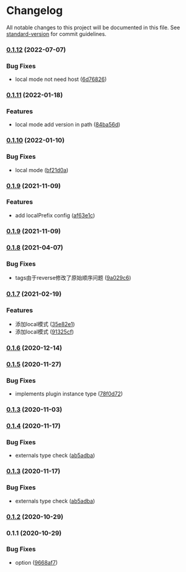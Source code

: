 # Changelog

All notable changes to this project will be documented in this file. See [standard-version](https://github.com/conventional-changelog/standard-version) for commit guidelines.

### [0.1.12](https://github.com/superwf/html-webpack-inject-externals-plugin/compare/v0.1.11...v0.1.12) (2022-07-07)


### Bug Fixes

* local mode not need host ([6d76826](https://github.com/superwf/html-webpack-inject-externals-plugin/commit/6d7682613a93d4cbb261c26724edd3f5a5310f87))

### [0.1.11](https://github.com/superwf/html-webpack-inject-externals-plugin/compare/v0.1.10...v0.1.11) (2022-01-18)


### Features

* local mode add version in path ([84ba56d](https://github.com/superwf/html-webpack-inject-externals-plugin/commit/84ba56dd5467a84509d1f96d4070b680f2e34a3b))

### [0.1.10](https://github.com/superwf/html-webpack-inject-externals-plugin/compare/v0.1.9...v0.1.10) (2022-01-10)


### Bug Fixes

* local mode ([bf21d0a](https://github.com/superwf/html-webpack-inject-externals-plugin/commit/bf21d0a9fbc02d9004f0ac4e5c21fa34fc9bf8fd))

### [0.1.9](https://github.com/superwf/html-webpack-inject-externals-plugin/compare/v0.1.8...v0.1.9) (2021-11-09)


### Features

* add localPrefix config ([af63e1c](https://github.com/superwf/html-webpack-inject-externals-plugin/commit/af63e1c7442dbd9df05abb05a708c4614defabc2))

### [0.1.9](https://github.com/superwf/html-webpack-inject-externals-plugin/compare/v0.1.8...v0.1.9) (2021-11-09)

### [0.1.8](https://github.com/superwf/html-webpack-inject-externals-plugin/compare/v0.1.7...v0.1.8) (2021-04-07)


### Bug Fixes

* tags由于reverse修改了原始顺序问题 ([9a029c6](https://github.com/superwf/html-webpack-inject-externals-plugin/commit/9a029c6c485b6f08a1739034e2b2fba1a7d55190))

### [0.1.7](https://github.com/superwf/html-webpack-inject-externals-plugin/compare/v0.1.6...v0.1.7) (2021-02-19)


### Features

* 添加local模式 ([35e82e1](https://github.com/superwf/html-webpack-inject-externals-plugin/commit/35e82e180d796b60352f2940b9e114ad44b45adb))
* 添加local模式 ([91325cf](https://github.com/superwf/html-webpack-inject-externals-plugin/commit/91325cfcb15209712d3b11ef4c0345f7a9ce19e5))

### [0.1.6](https://github.com/superwf/html-webpack-inject-externals-plugin/compare/v0.1.5...v0.1.6) (2020-12-14)

### [0.1.5](https://github.com/superwf/html-webpack-inject-externals-plugin/compare/v0.1.4...v0.1.5) (2020-11-27)


### Bug Fixes

* implements plugin instance type ([78f0d72](https://github.com/superwf/html-webpack-inject-externals-plugin/commit/78f0d72c3fdd3e7962289953658aac75b572a9ad))

### [0.1.3](https://github.com/superwf/html-webpack-inject-externals-plugin/compare/v0.1.2...v0.1.3) (2020-11-03)

### [0.1.4](https://github.com/superwf/html-webpack-inject-externals-plugin/compare/v0.1.2...v0.1.4) (2020-11-17)


### Bug Fixes

* externals type check ([ab5adba](https://github.com/superwf/html-webpack-inject-externals-plugin/commit/ab5adba11b11c8105d5c4176079c6e9d6db40200))

### [0.1.3](https://github.com/superwf/html-webpack-inject-externals-plugin/compare/v0.1.2...v0.1.3) (2020-11-17)


### Bug Fixes

* externals type check ([ab5adba](https://github.com/superwf/html-webpack-inject-externals-plugin/commit/ab5adba11b11c8105d5c4176079c6e9d6db40200))

### [0.1.2](https://github.com/superwf/html-webpack-inject-externals-plugin/compare/v0.1.1...v0.1.2) (2020-10-29)

### 0.1.1 (2020-10-29)


### Bug Fixes

* option ([9668af7](https://github.com/superwf/html-webpack-inject-externals-plugin/commit/9668af75d5dd729a9b09c0aeb299d9f03672d97b))
